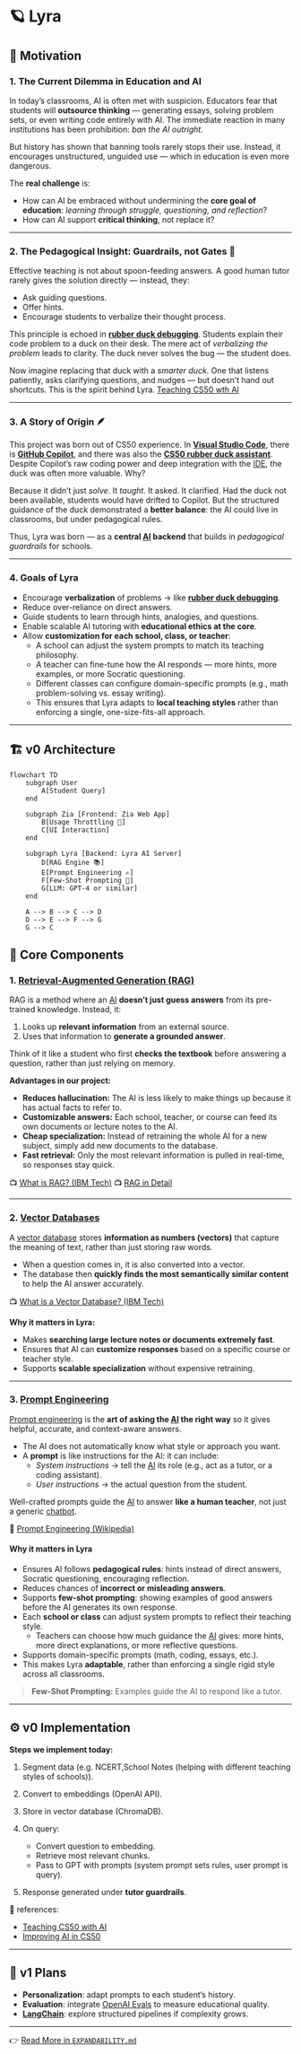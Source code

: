 # 🪐 Lyra

## 📖 Motivation

### 1. The Current Dilemma in Education and AI

In today’s classrooms, AI is often met with suspicion. Educators fear that students will **outsource thinking** — generating essays, solving problem sets, or even writing code entirely with AI. The immediate reaction in many institutions has been prohibition: _ban the AI outright_.

But history has shown that banning tools rarely stops their use. Instead, it encourages unstructured, unguided use — which in education is even more dangerous.

The **real challenge** is:

- How can AI be embraced without undermining the **core goal of education**: _learning through struggle, questioning, and reflection_?
- How can AI support **critical thinking**, not replace it?

---

### 2. The Pedagogical Insight: Guardrails, not Gates 🚧

Effective teaching is not about spoon-feeding answers. A good human tutor rarely gives the solution directly — instead, they:

- Ask guiding questions.
- Offer hints.
- Encourage students to verbalize their thought process.

This principle is echoed in [**rubber duck debugging**](https://en.wikipedia.org/wiki/Rubber_duck_debugging). Students explain their code problem to a duck on their desk. The mere act of _verbalizing the problem_ leads to clarity. The duck never solves the bug — the student does.

Now imagine replacing that duck with a _smarter duck_. One that listens patiently, asks clarifying questions, and nudges — but doesn’t hand out shortcuts. This is the spirit behind Lyra.
[Teaching CS50 wth AI](https://youtu.be/6rAWxGAG6EI?si=VrfxKYoILtx4CGhP)

---

### 3. A Story of Origin 🪶

This project was born out of CS50 experience. In [**Visual Studio Code**](https://en.wikipedia.org/wiki/Visual_Studio_Code), there is [**GitHub Copilot**](https://en.wikipedia.org/wiki/GitHub_Copilot), and there was also the [**CS50 rubber duck assistant**](https://cs50.harvard.edu/ai/2023/tools/duck/). Despite Copilot’s raw coding power and deep integration with the [IDE](https://en.wikipedia.org/wiki/Integrated_development_environment), the duck was often more valuable. Why?

Because it didn’t just _solve_. It _taught_. It asked. It clarified.
Had the duck not been available, students would have drifted to Copilot. But the structured guidance of the duck demonstrated a **better balance**: the AI could live in classrooms, but under pedagogical rules.

Thus, Lyra was born — as a **central [AI](https://en.wikipedia.org/wiki/Artificial_intelligence) backend** that builds in _pedagogical guardrails_ for schools.

---

### 4. Goals of Lyra

- Encourage **verbalization** of problems → like [**rubber duck debugging**](https://en.wikipedia.org/wiki/Rubber_duck_debugging).
- Reduce over-reliance on direct answers.
- Guide students to learn through hints, analogies, and questions.
- Enable scalable AI tutoring with **educational ethics at the core**.
- Allow **customization for each school, class, or teacher**:
  - A school can adjust the system prompts to match its teaching philosophy.
  - A teacher can fine-tune how the AI responds — more hints, more examples, or more Socratic questioning.
  - Different classes can configure domain-specific prompts (e.g., math problem-solving vs. essay writing).
  - This ensures that Lyra adapts to **local teaching styles** rather than enforcing a single, one-size-fits-all approach.

---

## 🏗️ v0 Architecture

```mermaid
flowchart TD
    subgraph User
        A[Student Query]
    end

    subgraph Zia [Frontend: Zia Web App]
        B[Usage Throttling 💙]
        C[UI Interaction]
    end

    subgraph Lyra [Backend: Lyra AI Server]
        D[RAG Engine 📚]
        E[Prompt Engineering ✍️]
        F[Few-Shot Prompting 🎯]
        G[LLM: GPT-4 or similar]
    end

    A --> B --> C --> D
    D --> E --> F --> G
    G --> C
```

## 🧩 Core Components

### 1. [Retrieval-Augmented Generation (RAG)](https://en.wikipedia.org/wiki/Retrieval-augmented_generation)

RAG is a method where an [AI](https://en.wikipedia.org/wiki/Artificial_intelligence) **doesn’t just guess answers** from its pre-trained knowledge. Instead, it:

1. Looks up **relevant information** from an external source.
2. Uses that information to **generate a grounded answer**.

Think of it like a student who first **checks the textbook** before answering a question, rather than just relying on memory.

**Advantages in our project:**

- **Reduces hallucination:** The AI is less likely to make things up because it has actual facts to refer to.
- **Customizable answers:** Each school, teacher, or course can feed its own documents or lecture notes to the AI.
- **Cheap specialization:** Instead of retraining the whole AI for a new subject, simply add new documents to the database.
- **Fast retrieval:** Only the most relevant information is pulled in real-time, so responses stay quick.

📺 [What is RAG? (IBM Tech)](https://youtu.be/T-D1OfcDW1M?si=K_xmh2IVL1Bztl7l)
📺 [RAG in Detail](https://youtu.be/sVcwVQRHIc8?si=-c66I5j5R9bAftHE)

---

### 2. [Vector Databases](https://en.wikipedia.org/wiki/Vector_database)

A [vector database](https://en.wikipedia.org/wiki/Vector_database) stores **information as numbers (vectors)** that capture the meaning of text, rather than just storing raw words.

- When a question comes in, it is also converted into a vector.
- The database then **quickly finds the most semantically similar content** to help the AI answer accurately.

📺 [What is a Vector Database? (IBM Tech)](https://youtu.be/gl1r1XV0SLw?si=BoY1GbT6hxZh95fk)

**Why it matters in Lyra:**

- Makes **searching large lecture notes or documents extremely fast**.
- Ensures that AI can **customize responses** based on a specific course or teacher style.
- Supports **scalable specialization** without expensive retraining.

---

### 3. [Prompt Engineering](https://en.wikipedia.org/wiki/Prompt_engineering)

[Prompt engineering](https://en.wikipedia.org/wiki/Prompt_engineering) is the **art of asking the [AI](https://en.wikipedia.org/wiki/Artificial_intelligence) the right way** so it gives helpful, accurate, and context-aware answers.

- The AI does not automatically know what style or approach you want.
- A **prompt** is like instructions for the AI: it can include:
  - _System instructions_ → tell the [AI](https://en.wikipedia.org/wiki/Artificial_intelligence) its role (e.g., act as a tutor, or a coding assistant).
  - _User instructions_ → the actual question from the student.

Well-crafted prompts guide the [AI](https://en.wikipedia.org/wiki/Artificial_intelligence) to answer **like a human teacher**, not just a generic [chatbot](https://en.wikipedia.org/wiki/Chatbot).

🔗 [Prompt Engineering (Wikipedia)](https://en.wikipedia.org/wiki/Prompt_engineering)

#### Why it matters in Lyra

- Ensures AI follows **pedagogical rules**: hints instead of direct answers, Socratic questioning, encouraging reflection.
- Reduces chances of **incorrect or misleading answers**.
- Supports **few-shot prompting**: showing examples of good answers before the AI generates its own response.
- Each **school or class** can adjust system prompts to reflect their teaching style.
  - Teachers can choose how much guidance the [AI](https://en.wikipedia.org/wiki/Artificial_intelligence) gives: more hints, more direct explanations, or more reflective questions.
- Supports domain-specific prompts (math, coding, essays, etc.).
- This makes Lyra **adaptable**, rather than enforcing a single rigid style across all classrooms.

> **Few-Shot Prompting:** Examples guide the AI to respond like a tutor.

---

## ⚙️ v0 Implementation

**Steps we implement today:**

1. Segment data (e.g. NCERT,School Notes (helping with different teaching styles of schools)).
2. Convert to embeddings (OpenAI API).
3. Store in vector database (ChromaDB).
4. On query:
   - Convert question to embedding.
   - Retrieve most relevant chunks.
   - Pass to GPT with prompts (system prompt sets rules, user prompt is query).

5. Response generated under **tutor guardrails**.

📄 references:

- [Teaching CS50 with AI](https://cs.harvard.edu/malan/publications/V1fp0567-liu.pdf)
- [Improving AI in CS50](https://cs.harvard.edu/malan/publications/fp0627-liu.pdf)

---

## 🚀 v1 Plans

- **Personalization**: adapt prompts to each student’s history.
- **Evaluation**: integrate [OpenAI Evals](https://github.com/openai/evals) to measure educational quality.
- **[LangChain](https://en.wikipedia.org/wiki/LangChain)**: explore structured pipelines if complexity grows.

---

👉 [Read More in `EXPANDABILITY.md`](./EXPANDABILITY.md)
